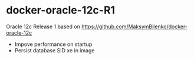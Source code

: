 # docker-oracle-12c-R1
Oracle 12c Release 1 based on https://github.com/MaksymBilenko/docker-oracle-12c

 * Impove performance on startup
 * Persist database SID xe in image
